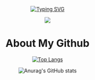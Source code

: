 <div align="center">
  
  <!-- dynamic typing effect 动态打字效果 -->
  <div align="center">
    <a href="https://blog.sunguoqi.com/">
      <img src="https://readme-typing-svg.demolab.com?font=Fira+Code&pause=1000&width=435&lines=console.log(欲速则不达~~); &center=true&size=27" alt="Typing SVG" />
    </a>
  </div>

  <!-- knock code pictures 敲代码的图片 -->
  <img src="https://cdn.jsdelivr.net/gh/sun0225SUN/sun0225SUN/assets/images/coding.gif" /><br>

# About My Github
[![Top Langs](https://github-readme-stats.vercel.app/api/top-langs/?username=adminoryuan)](https://github.com/adminoryuan)

![Anurag's GitHub stats](https://github-readme-stats.vercel.app/api?username=adminoryuan&show_icons=true&theme=tokyonight)


</div>

